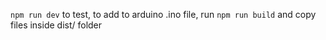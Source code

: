 `npm run dev` to test, to add to arduino .ino file, run `npm run build` and copy files inside dist/ folder
